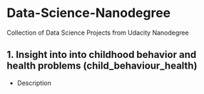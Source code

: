 # Data-Science-Nanodegree
Collection of Data Science Projects from Udacity Nanodegree
## 1. Insight into into childhood behavior and health problems (child_behaviour_health)
   - Description 
